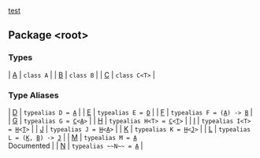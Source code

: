 [test](../index.md)

## Package &lt;root&gt;

### Types

| [A](-a/index.md) | `class A` |
| [B](-b/index.md) | `class B` |
| [C](-c/index.md) | `class C<T>` |

### Type Aliases

| [D](-d.md) | `typealias D = `[`A`](-a/index.md) |
| [E](-e.md) | `typealias E = `[`D`](-d.md) |
| [F](-f.md) | `typealias F = (`[`A`](-a/index.md)`) -> `[`B`](-b/index.md) |
| [G](-g.md) | `typealias G = `[`C`](-c/index.md)`<`[`A`](-a/index.md)`>` |
| [H](-h.md) | `typealias H<T> = `[`C`](-c/index.md)`<`[`T`](-h.md#T)`>` |
| [I](-i.md) | `typealias I<T> = `[`H`](-h.md)`<`[`T`](-i.md#T)`>` |
| [J](-j.md) | `typealias J = `[`H`](-h.md)`<`[`A`](-a/index.md)`>` |
| [K](-k.md) | `typealias K = `[`H`](-h.md)`<`[`J`](-j.md)`>` |
| [L](-l.md) | `typealias L = (`[`K`](-k.md)`, `[`B`](-b/index.md)`) -> `[`J`](-j.md) |
| [M](-m.md) | `typealias M = `[`A`](-a/index.md)<br>Documented |
| [N](-n.md) | `typealias ~~N~~ = `[`A`](-a/index.md) |

